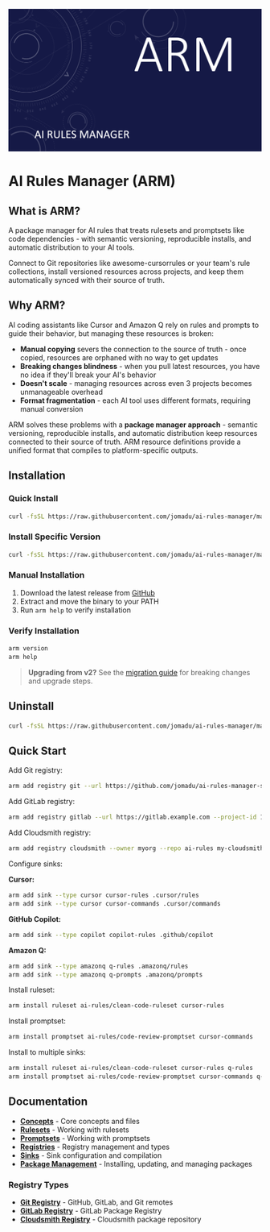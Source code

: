 ![ARM Header](assets/header.png)

# AI Rules Manager (ARM)

## What is ARM?

A package manager for AI rules that treats rulesets and promptsets like code dependencies - with semantic versioning, reproducible installs, and automatic distribution to your AI tools.

Connect to Git repositories like awesome-cursorrules or your team's rule collections, install versioned resources across projects, and keep them automatically synced with their source of truth.

## Why ARM?

AI coding assistants like Cursor and Amazon Q rely on rules and prompts to guide their behavior, but managing these resources is broken:

- **Manual copying** severs the connection to the source of truth - once copied, resources are orphaned with no way to get updates
- **Breaking changes blindness** - when you pull latest resources, you have no idea if they'll break your AI's behavior
- **Doesn't scale** - managing resources across even 3 projects becomes unmanageable overhead
- **Format fragmentation** - each AI tool uses different formats, requiring manual conversion

ARM solves these problems with a **package manager approach** - semantic versioning, reproducible installs, and automatic distribution keep resources connected to their source of truth. ARM resource definitions provide a unified format that compiles to platform-specific outputs.

## Installation

### Quick Install

```bash
curl -fsSL https://raw.githubusercontent.com/jomadu/ai-rules-manager/main/scripts/install.sh | bash
```

### Install Specific Version

```bash
curl -fsSL https://raw.githubusercontent.com/jomadu/ai-rules-manager/main/scripts/install.sh | bash -s v1.0.0
```

### Manual Installation

1. Download the latest release from [GitHub](https://github.com/jomadu/ai-rules-manager/releases)
2. Extract and move the binary to your PATH
3. Run `arm help` to verify installation

### Verify Installation

```bash
arm version
arm help
```

> **Upgrading from v2?** See the [migration guide](docs/migration-v2-to-v3.md) for breaking changes and upgrade steps.

## Uninstall

```bash
curl -fsSL https://raw.githubusercontent.com/jomadu/ai-rules-manager/main/scripts/uninstall.sh | bash
```

## Quick Start

Add Git registry:
```bash
arm add registry git --url https://github.com/jomadu/ai-rules-manager-sample-git-registry ai-rules
```

Add GitLab registry:
```bash
arm add registry gitlab --url https://gitlab.example.com --project-id 123 my-gitlab
```

Add Cloudsmith registry:
```bash
arm add registry cloudsmith --owner myorg --repo ai-rules my-cloudsmith
```

Configure sinks:

**Cursor:**
```bash
arm add sink --type cursor cursor-rules .cursor/rules
arm add sink --type cursor cursor-commands .cursor/commands
```

**GitHub Copilot:**
```bash
arm add sink --type copilot copilot-rules .github/copilot
```

**Amazon Q:**
```bash
arm add sink --type amazonq q-rules .amazonq/rules
arm add sink --type amazonq q-prompts .amazonq/prompts
```

Install ruleset:
```bash
arm install ruleset ai-rules/clean-code-ruleset cursor-rules
```

Install promptset:
```bash
arm install promptset ai-rules/code-review-promptset cursor-commands
```

Install to multiple sinks:
```bash
arm install ruleset ai-rules/clean-code-ruleset cursor-rules q-rules
arm install promptset ai-rules/code-review-promptset cursor-commands q-prompts
```

## Documentation

- **[Concepts](docs/concepts.md)** - Core concepts and files
- **[Rulesets](docs/rulesets.md)** - Working with rulesets
- **[Promptsets](docs/promptsets.md)** - Working with promptsets
- **[Registries](docs/registries.md)** - Registry management and types
- **[Sinks](docs/sinks.md)** - Sink configuration and compilation
- **[Package Management](docs/package-management.md)** - Installing, updating, and managing packages

### Registry Types

- **[Git Registry](docs/registries/git-registry.md)** - GitHub, GitLab, and Git remotes
- **[GitLab Registry](docs/registries/gitlab-registry.md)** - GitLab Package Registry
- **[Cloudsmith Registry](docs/registries/cloudsmith-registry.md)** - Cloudsmith package repository
